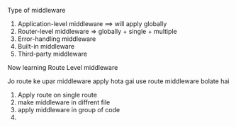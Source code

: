 Type of middleware 

1) Application-level middleware   ==> will apply globally 
2) Router-level middleware      => globally + single + multiple
3) Error-handling middleware
4) Built-in middleware
5) Third-party middleware


Now learning Route Level middleware

Jo route ke upar middleware apply hota gai use route middleware bolate hai

1) Apply route on single route
2) make middleware in diffrent file
3) apply middleware in group of code
4) 
